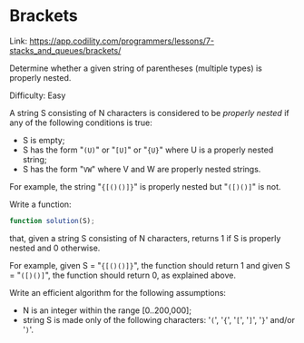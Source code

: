 # Brackets

Link: <https://app.codility.com/programmers/lessons/7-stacks_and_queues/brackets/>

Determine whether a given string of parentheses (multiple types) is properly nested.

Difficulty: Easy

A string S consisting of N characters is considered to be *properly nested* if any of the following conditions is true:

- S is empty;
- S has the form "`(U)`" or "`[U]`" or "`{U}`" where U is a properly nested string;
- S has the form "`VW`" where V and W are properly nested strings.

For example, the string "`{[()()]}`" is properly nested but "`([)()]`" is not.

Write a function:

```js
function solution(S);
```

that, given a string S consisting of N characters, returns 1 if S is properly nested and 0 otherwise.

For example, given S = "`{[()()]}`", the function should return 1 and given S = "`([)()]`", the function should return 0, as explained above.

Write an efficient algorithm for the following assumptions:

- N is an integer within the range [0..200,000];
- string S is made only of the following characters: '`(`', '`{`', '`[`', '`]`', '`}`' and/or '`)`'.

